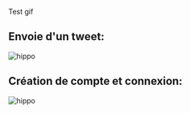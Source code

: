 Test gif

## Envoie d'un tweet:

![hippo](https://media.giphy.com/media/v1.Y2lkPTc5MGI3NjExODE5Njc1MWEwN2JjNTY4MGU3MTA5NzZiNjY2YzQxMzJjMTM2Yjk4NiZjdD1n/djrda7UsHUPU7LTQXk/giphy.gif)

## Création de compte et connexion: 

![hippo](https://media.giphy.com/media/v1.Y2lkPTc5MGI3NjExOTY4Y2Y4ZGM0MjM1ZWNjYWNkZTBiMTYxZmFjNTg1OTVjZjI4YWRmYiZjdD1n/rteHH1XhOBrF74zCJe/giphy.gif)
